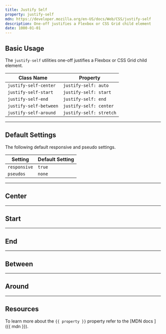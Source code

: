 ```yaml
---
title: Justify Self
property: justify-self
mdn: https://developer.mozilla.org/en-US/docs/Web/CSS/justify-self
description: One-off justifies a Flexbox or CSS Grid child element
date: 1000-01-01
---
```


## Basic Usage

The `justify-self` utilities one-off justifies a Flexbox or CSS Grid child element.

| Class Name             | Property                |
| ---------------------- | ----------------------- |
| `justify-self-center`  | `justify-self: auto`    |
| `justify-self-start`   | `justify-self: start`   |
| `justify-self-end`     | `justify-self: end`     |
| `justify-self-between` | `justify-self: center`  |
| `justify-self-around`  | `justify-self: stretch` |

---

## Default Settings

The following default responsive and pseudo settings.

| Setting      | Default Setting |
| ------------ | --------------- |
| `responsive` | `true`          |
| `pseudos`    | `none`          |

---

## Center

<!-- TODO -->

---

## Start

<!-- TODO -->

---

## End

<!-- TODO -->

---

## Between

<!-- TODO -->

---

## Around

<!-- TODO -->

---

## Resources

To learn more about the `{{ property }}` property refer to the [MDN docs <i class="far fa-external-link ml-6"></i>]({{ mdn }}).

